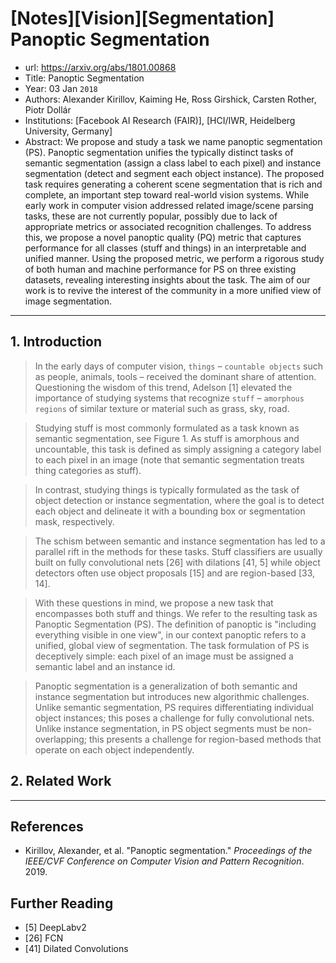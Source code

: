 # [Notes][Vision][Segmentation] Panoptic Segmentation

* url: https://arxiv.org/abs/1801.00868
* Title: Panoptic Segmentation
* Year: 03 Jan `2018`
* Authors: Alexander Kirillov, Kaiming He, Ross Girshick, Carsten Rother, Piotr Dollár
* Institutions: [Facebook AI Research (FAIR)], [HCI/IWR, Heidelberg University, Germany]
* Abstract: We propose and study a task we name panoptic segmentation (PS). Panoptic segmentation unifies the typically distinct tasks of semantic segmentation (assign a class label to each pixel) and instance segmentation (detect and segment each object instance). The proposed task requires generating a coherent scene segmentation that is rich and complete, an important step toward real-world vision systems. While early work in computer vision addressed related image/scene parsing tasks, these are not currently popular, possibly due to lack of appropriate metrics or associated recognition challenges. To address this, we propose a novel panoptic quality (PQ) metric that captures performance for all classes (stuff and things) in an interpretable and unified manner. Using the proposed metric, we perform a rigorous study of both human and machine performance for PS on three existing datasets, revealing interesting insights about the task. The aim of our work is to revive the interest of the community in a more unified view of image segmentation.

----------------------------------------------------------------------------------------------------

## 1. Introduction

> In the early days of computer vision, `things` – `countable objects` such as people, animals, tools – received the dominant share of attention. Questioning the wisdom of this trend, Adelson [1] elevated the importance of studying systems that recognize `stuff` – `amorphous regions` of similar texture or material such as grass, sky, road.

> Studying stuff is most commonly formulated as a task known as semantic segmentation, see Figure 1. As stuff is amorphous and uncountable, this task is defined as simply assigning a category label to each pixel in an image (note that semantic segmentation treats thing categories as stuff).

> In contrast, studying things is typically formulated as the task of object detection or instance segmentation, where the goal is to detect each object and delineate it with a bounding box or segmentation mask, respectively.

> The schism between semantic and instance segmentation has led to a parallel rift in the methods for these tasks. Stuff classifiers are usually built on fully convolutional nets [26] with dilations [41, 5] while object detectors often use object proposals [15] and are region-based [33, 14].

> With these questions in mind, we propose a new task that encompasses both stuff and things. We refer to the resulting task as Panoptic Segmentation (PS). The definition of panoptic is "including everything visible in one view", in our context panoptic refers to a unified, global view of segmentation. The task formulation of PS is deceptively simple: each pixel of an image must be assigned a semantic label and an instance id.

> Panoptic segmentation is a generalization of both semantic and instance segmentation but introduces new algorithmic challenges. Unlike semantic segmentation, PS requires differentiating individual object instances; this poses a challenge for fully convolutional nets. Unlike instance segmentation, in PS object segments must be non-overlapping; this presents a challenge for region-based methods that operate on each object independently.

## 2. Related Work



----------------------------------------------------------------------------------------------------

## References

* Kirillov, Alexander, et al. "Panoptic segmentation." *Proceedings of the IEEE/CVF Conference on Computer Vision and Pattern Recognition*. 2019.

## Further Reading

* [5] DeepLabv2
* [26] FCN
* [41] Dilated Convolutions
